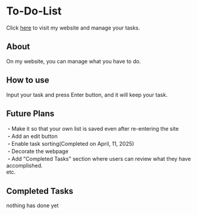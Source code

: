 # To-Do-List
Click [here](https://appleple47.github.io/To-Do-List/) to visit my website and manage your tasks.

## About
On my website, you can manage what you have to do.

## How to use 
Input your task and press Enter button, and it will keep your task. 

## Future Plans
・Make it so that your own list is saved even after re-entering the site\
・Add an edit button\
・Enable task sorting(Completed on April, 11, 2025)\
・Decorate the webpage\
・Add "Completed Tasks" section where users can review what they have accomplished.\
  etc.

## Completed Tasks
nothing has done yet